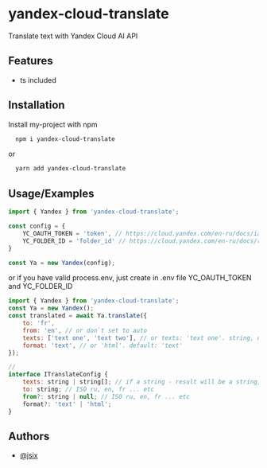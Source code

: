 # yandex-cloud-translate

Translate text with Yandex Cloud AI API

## Features

-   ts included

## Installation

Install my-project with npm

```bash
  npm i yandex-cloud-translate
```

or

```bash
  yarn add yandex-cloud-translate
```

## Usage/Examples

```javascript
import { Yandex } from 'yandex-cloud-translate';

const config = {
    YC_OAUTH_TOKEN = 'token', // https://cloud.yandex.com/en-ru/docs/iam/concepts/authorization/oauth-token
    YC_FOLDER_ID = 'folder_id' // https://cloud.yandex.com/en-ru/docs/resource-manager/operations/folder/get-id
}

const Ya = new Yandex(config);
```

or if you have valid process.env, just create in .env file YC_OAUTH_TOKEN and YC_FOLDER_ID

```javascript
import { Yandex } from 'yandex-cloud-translate';
const Ya = new Yandex();
const translated = await Ya.translate({
    to: 'fr',
    from: 'en', // or don`t set to auto
    texts: ['text one', 'text two'], // or texts: 'text one'. string, or array of strings
    format: 'text', // or 'html'. default: 'text'
});

//
interface ITranslateConfig {
    texts: string | string[]; // if a string - result will be a string, if array of strings - array of strings
    to: string; // ISO ru, en, fr ... etc
    from?: string | null; // ISO ru, en, fr ... etc
    format?: 'text' | 'html';
}
```

## Authors

-   [@jsix](https://jsix.ru)
